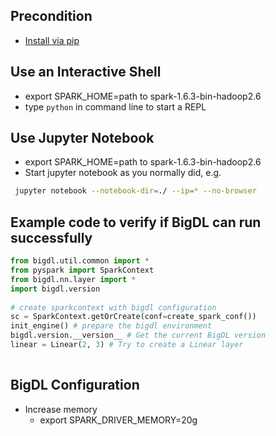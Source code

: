 ## **Precondition**

* [Install via pip](install-from-pip.md)

## **Use an Interactive Shell**
 * export SPARK_HOME=path to spark-1.6.3-bin-hadoop2.6 
 * type `python` in command line to start a REPL

## **Use Jupyter Notebook**
 * export SPARK_HOME=path to spark-1.6.3-bin-hadoop2.6 
 * Start jupyter notebook as you normally did, e.g.
```bash
 jupyter notebook --notebook-dir=./ --ip=* --no-browser
```


<a name="code.verification"></a>
## Example code to verify if BigDL can run successfully ##
```python
from bigdl.util.common import *
from pyspark import SparkContext
from bigdl.nn.layer import *
import bigdl.version
 
# create sparkcontext with bigdl configuration
sc = SparkContext.getOrCreate(conf=create_spark_conf()) 
init_engine() # prepare the bigdl environment 
bigdl.version.__version__ # Get the current BigDL version
linear = Linear(2, 3) # Try to create a Linear layer
 
```

## BigDL Configuration
- Increase memory
  - export SPARK_DRIVER_MEMORY=20g



